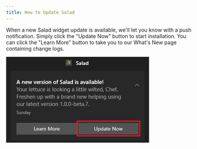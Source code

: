 ```yaml
---
title: How to Update Salad
---
```


When a new Salad widget update is available, we'll let you know with a push notification. Simply click the "Update Now"
button to start installation. You can click the "Learn More" button to take you to our What's New page containing change
logs.

![](../../../../content/images/guides/using-salad/how-to-update-salad-1.png)
